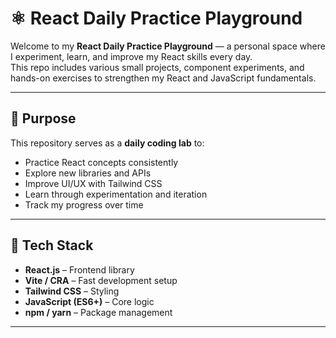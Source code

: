 # ⚛️ React Daily Practice Playground

Welcome to my **React Daily Practice Playground** — a personal space where I experiment, learn, and improve my React skills every day.  
This repo includes various small projects, component experiments, and hands-on exercises to strengthen my React and JavaScript fundamentals.

---

## 🚀 Purpose

This repository serves as a **daily coding lab** to:
- Practice React concepts consistently
- Explore new libraries and APIs
- Improve UI/UX with Tailwind CSS
- Learn through experimentation and iteration
- Track my progress over time

---

## 🧩 Tech Stack

- **React.js** – Frontend library  
- **Vite / CRA** – Fast development setup  
- **Tailwind CSS** – Styling  
- **JavaScript (ES6+)** – Core logic  
- **npm / yarn** – Package management  

---
